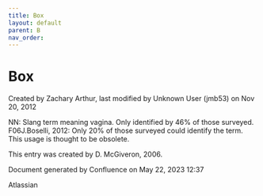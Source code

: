 ```yaml
---
title: Box
layout: default
parent: B
nav_order:
---
```


# Box

Created by  Zachary Arthur, last modified by  Unknown User (jmb53) on Nov 20, 2012

NN: Slang term meaning vagina. Only identified by 46% of those surveyed. F06J.Boselli, 2012: Only 20% of those surveyed could identify the term. This usage is thought to be obsolete.

This entry was created by D. McGiveron, 2006.

Document generated by Confluence on May 22, 2023 12:37

Atlassian
